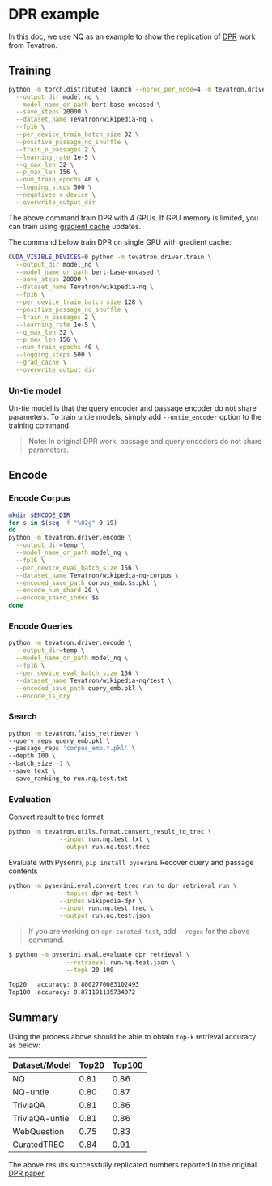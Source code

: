 # DPR example

In this doc, we use NQ as an example to show the replication of [DPR](https://github.com/facebookresearch/DPR) work from Tevatron.

## Training
```bash
python -m torch.distributed.launch --nproc_per_node=4 -m tevatron.driver.train \
  --output_dir model_nq \
  --model_name_or_path bert-base-uncased \
  --save_steps 20000 \
  --dataset_name Tevatron/wikipedia-nq \
  --fp16 \
  --per_device_train_batch_size 32 \
  --positive_passage_no_shuffle \
  --train_n_passages 2 \
  --learning_rate 1e-5 \
  --q_max_len 32 \
  --p_max_len 156 \
  --num_train_epochs 40 \
  --logging_steps 500 \
  --negatives_x_device \
  --overwrite_output_dir
```

The above command train DPR with 4 GPUs.
If GPU memory is limited, you can train using [gradient cache]((../gradient-cache.md)) updates.

The command below train DPR on single GPU with gradient cache:
```bash
CUDA_VISIBLE_DEVICES=0 python -m tevatron.driver.train \
  --output_dir model_nq \
  --model_name_or_path bert-base-uncased \
  --save_steps 20000 \
  --dataset_name Tevatron/wikipedia-nq \
  --fp16 \
  --per_device_train_batch_size 128 \
  --positive_passage_no_shuffle \
  --train_n_passages 2 \
  --learning_rate 1e-5 \
  --q_max_len 32 \
  --p_max_len 156 \
  --num_train_epochs 40 \
  --logging_steps 500 \
  --grad_cache \
  --overwrite_output_dir
```

### Un-tie model
Un-tie model is that the query encoder and passage encoder do not share parameters.
To train untie models, simply add `--untie_encoder` option to the training command.
> Note: In original DPR work, passage and query encoders do not share parameters.

## Encode
### Encode Corpus
```bash
mkdir $ENCODE_DIR
for s in $(seq -f "%02g" 0 19)
do
python -m tevatron.driver.encode \
  --output_dir=temp \
  --model_name_or_path model_nq \
  --fp16 \
  --per_device_eval_batch_size 156 \
  --dataset_name Tevatron/wikipedia-nq-corpus \
  --encoded_save_path corpus_emb.$s.pkl \
  --encode_num_shard 20 \
  --encode_shard_index $s
done
```

### Encode Queries
```bash
python -m tevatron.driver.encode \
  --output_dir=temp \
  --model_name_or_path model_nq \
  --fp16 \
  --per_device_eval_batch_size 156 \
  --dataset_name Tevatron/wikipedia-nq/test \
  --encoded_save_path query_emb.pkl \
  --encode_is_qry
```

### Search
```bash
python -m tevatron.faiss_retriever \
--query_reps query_emb.pkl \
--passage_reps 'corpus_emb.*.pkl' \
--depth 100 \
--batch_size -1 \
--save_text \
--save_ranking_to run.nq.test.txt
```

### Evaluation
Convert result to trec format
```bash
python -m tevatron.utils.format.convert_result_to_trec \
              --input run.nq.test.txt \
              --output run.nq.test.trec
```

Evaluate with Pyserini, `pip install pyserini`
Recover query and passage contents
```bash
python -m pyserini.eval.convert_trec_run_to_dpr_retrieval_run \
              --topics dpr-nq-test \
              --index wikipedia-dpr \
              --input run.nq.test.trec \
              --output run.nq.test.json
```
> If you are working on `dpr-curated-test`, add `--regex` for the above command.

```bash
$ python -m pyserini.eval.evaluate_dpr_retrieval \
                --retrieval run.nq.test.json \
                --topk 20 100

Top20	accuracy: 0.8002770083102493
Top100	accuracy: 0.871191135734072
```

## Summary
Using the process above should be able to obtain `top-k` retrieval accuracy as below:

| Dataset/Model  | Top20 | Top100 |
|----------------|-------|--------|
| NQ             | 0.81  | 0.86   |
| NQ-untie       | 0.80  | 0.87   |
| TriviaQA       | 0.81  | 0.86   |
| TriviaQA-untie | 0.81  | 0.86   |
| WebQuestion    | 0.75  | 0.83   |
| CuratedTREC    | 0.84  | 0.91   |

The above results successfully replicated numbers reported in the
original [DPR paper](https://arxiv.org/pdf/2004.04906.pdf)
